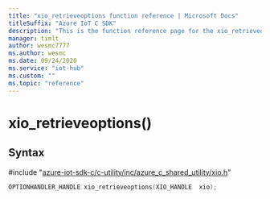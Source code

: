 ```yaml
---                             
title: "xio_retrieveoptions function reference | Microsoft Docs" 
titleSuffix: "Azure IoT C SDK"            
description: "This is the function reference page for the xio_retrieveoptions() function in the Azure IoT C SDK. This SDK is used with Azure IoT Hub and Azure IoT Hub Device Provisioning Service"            
manager: timlt                 
author: wesmc7777              
ms.author: wesmc               
ms.date: 09/24/2020                    
ms.service: "iot-hub"             
ms.custom: ""                
ms.topic: "reference"        
---                            
```


# xio_retrieveoptions()

## Syntax

\#include "[azure-iot-sdk-c/c-utility/inc/azure_c_shared_utility/xio.h](../xio-h.md)"  
```C
OPTIONHANDLER_HANDLE xio_retrieveoptions(XIO_HANDLE  xio);
```

